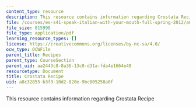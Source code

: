 ```yaml
---
content_type: resource
description: This resource contains information regarding Crostata Recipe
file: /courses/es-s41-speak-italian-with-your-mouth-full-spring-2012/a8c32855b3f310d2820e9bc005258a0f_MITES_S41S12_recipe_12a.pdf
file_size: 815998
file_type: application/pdf
learning_resource_types: []
license: https://creativecommons.org/licenses/by-nc-sa/4.0/
ocw_type: OCWFile
parent_title: Recipes
parent_type: CourseSection
parent_uid: aa2443c8-8a36-13c0-d31a-fda4e1664e48
resourcetype: Document
title: Crostata Recipe
uid: a8c32855-b3f3-10d2-820e-9bc005258a0f
---
```

This resource contains information regarding Crostata Recipe